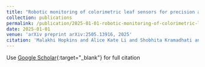```yaml
---
title: "Robotic monitoring of colorimetric leaf sensors for precision agriculture"
collection: publications
permalink: /publication/2025-01-01-robotic-monitoring-of-colorimetric-leaf-sensors-for-precision-agriculture
date: 2025-01-01
venue: 'arXiv preprint arXiv:2505.13916, 2025'
citation: 'Malakhi Hopkins and Alice Kate Li and Shobhita Kramadhati and Jackson Arnold and Akhila Mallavarapu and Chavez Lawrence and Varun Murali and Sanjeev J Koppal and Cherie Kagan and Vijay Kumar &quot;Robotic monitoring of colorimetric leaf sensors for precision agriculture.&quot; arXiv preprint arXiv:2505.13916, 2025, 2025.'
---
```

Use [Google Scholar](https://scholar.google.com/scholar?q=robotic+monitoring+of+colorimetric+leaf+sensors+for+precision+agriculture){:target="_blank"} for full citation
